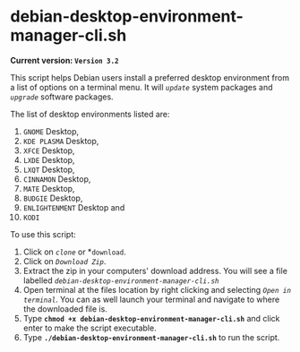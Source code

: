 # debian-desktop-environment-manager-cli.sh
**Current version: `Version 3.2`**

This script helps Debian users install a preferred desktop environment from a list of options on a terminal menu.
It will *`update`* system packages and *`upgrade`* software packages.

The list of desktop environments listed are:
  1.  `GNOME` Desktop,
  2.  `KDE PLASMA` Desktop,
  3.  `XFCE` Desktop,
  4.  `LXDE` Desktop,
  5.  `LXQT` Desktop,
  6.  `CINNAMON` Desktop,
  7.  `MATE` Desktop,
  8.  `BUDGIE` Desktop,
  9.  `ENLIGHTENMENT` Desktop and
  10. `KODI`


To use this script:
  1. Click on *`clone`* or *`download`.
  2. Click on *`Download Zip`*.
  3. Extract the zip in your computers' download address. You will see a file labelled *`debian-desktop-environment-manager-cli.sh`*
  4. Open terminal at the files location by right clicking and selecting *`Open in terminal`*. You can as well launch your terminal and navigate to where the downloaded file is.
  5. Type **`chmod +x debian-desktop-environment-manager-cli.sh`** and click enter to make the script executable.
  6. Type **`./debian-desktop-environment-manager-cli.sh`** to run the script.

